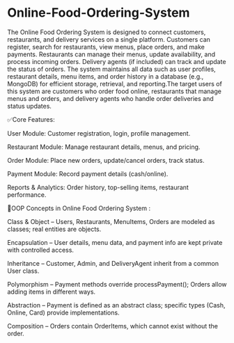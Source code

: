 # Online-Food-Ordering-System
The Online Food Ordering System is designed to connect customers, restaurants, and delivery services on a single platform. Customers can register, search for restaurants, view menus, place orders, and make payments. Restaurants can manage their menus, update availability, and process incoming orders. Delivery agents (if included) can track and update the status of orders. The system maintains all data such as user profiles, restaurant details, menu items, and order history in a database (e.g., MongoDB) for efficient storage, retrieval, and reporting.The target users of this system are customers who order food online, restaurants that manage menus and orders, and delivery agents who handle order deliveries and status updates.

✅Core Features:

User Module: Customer registration, login, profile management.

Restaurant Module: Manage restaurant details, menus, and pricing.

Order Module: Place new orders, update/cancel orders, track status.

Payment Module: Record payment details (cash/online).

Reports & Analytics: Order history, top-selling items, restaurant performance.


🔹OOP Concepts in Online Food Ordering System :

Class & Object – Users, Restaurants, MenuItems, Orders are modeled as classes; real entities are objects.

Encapsulation – User details, menu data, and payment info are kept private with controlled access.

Inheritance – Customer, Admin, and DeliveryAgent inherit from a common User class.

Polymorphism – Payment methods override processPayment(); Orders allow adding items in different ways.

Abstraction – Payment is defined as an abstract class; specific types (Cash, Online, Card) provide implementations.

Composition – Orders contain OrderItems, which cannot exist without the order.
